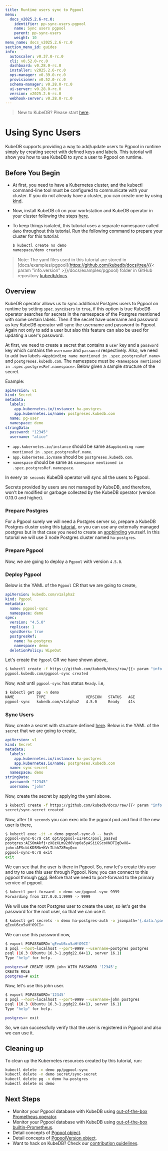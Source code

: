 ```yaml
---
title: Runtime users sync to Pgpool
menu:
  docs_v2025.2.6-rc.0:
    identifier: pp-sync-users-pgpool
    name: Sync users pgpool
    parent: pp-sync-users
    weight: 10
menu_name: docs_v2025.2.6-rc.0
section_menu_id: guides
info:
  autoscaler: v0.37.0-rc.0
  cli: v0.52.0-rc.0
  dashboard: v0.28.0-rc.0
  installer: v2025.2.6-rc.0
  ops-manager: v0.39.0-rc.0
  provisioner: v0.52.0-rc.0
  schema-manager: v0.28.0-rc.0
  ui-server: v0.28.0-rc.0
  version: v2025.2.6-rc.0
  webhook-server: v0.28.0-rc.0
---
```


> New to KubeDB? Please start [here](/docs/v2025.2.6-rc.0/README).

# Using Sync Users

KubeDB supports providing a way to add/update users to Pgpool in runtime simply by creating secret with defined keys and labels. This tutorial will show you how to use KubeDB to sync a user to Pgpool on runtime.

## Before You Begin

- At first, you need to have a Kubernetes cluster, and the kubectl command-line tool must be configured to communicate with your cluster. If you do not already have a cluster, you can create one by using [kind](https://kind.sigs.k8s.io/docs/user/quick-start/).

- Now, install KubeDB cli on your workstation and KubeDB operator in your cluster following the steps [here](/docs/v2025.2.6-rc.0/setup/README).

- To keep things isolated, this tutorial uses a separate namespace called `demo` throughout this tutorial. Run the following command to prepare your cluster for this tutorial:

  ```bash
  $ kubectl create ns demo
  namespace/demo created
  ```

> Note: The yaml files used in this tutorial are stored in [docs/examples/pgpool](https://github.com/kubedb/docs/tree/{{< param "info.version" >}}/docs/examples/pgpool) folder in GitHub repository [kubedb/docs](https://github.com/kubedb/docs).

## Overview

KubeDB operator allows us to sync additional Postgres users to Pgpool on runtime by setting `spec.syncUsers` to `true`, if this option is true KubeDB operator searches for secrets in the namespace of the Postgres mentioned with some certain labels. Then if the secret have username and password as key KubeDB operator will sync the username and password to Pgpool. Again not only to add a user but also this feature can also be used for updating a user's password.

At first, we need to create a secret that contains a `user` key and a `password` key which contains the `username` and `password` respectively. Also, we need to add two labels `<Appbinding name mentioned in .spec.postgresRef.name>` and `postgreses.kubedb.com`. The namespace must be `<Namespace mentioned in .spec.postgresRef.namespace>`. Below given a sample structure of the secret.

Example:

```yaml
apiVersion: v1
kind: Secret
metadata:
  labels:
    app.kubernetes.io/instance: ha-postgres
    app.kubernetes.io/name: postgreses.kubedb.com
  name: pg-user
  namespace: demo
stringData:
  password: "12345"
  username: "alice"
```
- `app.kubernetes.io/instance` should be same as`appbinding name mentioned in .spec.postgresRef.name`.
- `app.kubernetes.io/name` should be `postgreses.kubedb.com`.
- `namespace` should be same as `namespace mentioned in .spec.postgresRef.namespace`.

In every `10 seconds` KubeDB operator will sync all the users to Pgpool.

Secrets provided by users are not managed by KubeDB, and therefore, won't be modified or garbage collected by the KubeDB operator (version 0.13.0 and higher).

### Prepare Postgres
For a Pgpool surely we will need a Postgres server so, prepare a KubeDB Postgres cluster using this [tutorial](/docs/v2025.2.6-rc.0/guides/postgres/clustering/streaming_replication), or you can use any externally managed postgres but in that case you need to create an [appbinding](/docs/v2025.2.6-rc.0/guides/pgpool/concepts/appbinding) yourself. In this tutorial we will use 3 node Postgres cluster named `ha-postgres`.

### Prepare Pgpool

Now, we are going to deploy a `Pgpool` with version `4.5.0`.

### Deploy Pgpool

Below is the YAML of the `Pgpool` CR that we are going to create,

```yaml
apiVersion: kubedb.com/v1alpha2
kind: Pgpool
metadata:
  name: pgpool-sync
  namespace: demo
spec:
  version: "4.5.0"
  replicas: 1
  syncUsers: true
  postgresRef:
    name: ha-postgres
    namespace: demo
  deletionPolicy: WipeOut
```

Let's create the `Pgpool` CR we have shown above,

```bash
$ kubectl create -f https://github.com/kubedb/docs/raw/{{< param "info.version" >}}/docs/examples/pgpool/sync-users/pgpool-sync.yaml
pgpool.kubedb.com/pgpool-sync created
```

Now, wait until `pgpool-sync` has status `Ready`. i.e,

```bash
$ kubectl get pp -n demo
NAME          TYPE                  VERSION   STATUS   AGE
pgpool-sync   kubedb.com/v1alpha2   4.5.0     Ready    41s
```

### Sync Users

Now, create a secret with structure defined [here](/docs/v2025.2.6-rc.0/guides/pgpool/concepts/pgpool#specsyncusers). Below is the YAML of the `secret` that we are going to create,

```yaml
apiVersion: v1
kind: Secret
metadata:
  labels:
    app.kubernetes.io/instance: ha-postgres
    app.kubernetes.io/name: postgreses.kubedb.com
  name: sync-secret
  namespace: demo
stringData:
  password: "12345"
  username: "john"
```

Now, create the secret by applying the yaml above.

```bash
$ kubectl create -f https://github.com/kubedb/docs/raw/{{< param "info.version" >}}/docs/examples/pgpool/sync-users/secret.yaml
secret/sync-secret created
```

Now, after `10 seconds` you can exec into the pgpool pod and find if the new user is there,

```bash
$ kubectl exec -it -n demo pgpool-sync-0 -- bash
pgpool-sync-0:/$ cat opt/pgpool-II/etc/pool_passwd 
postgres:AESOmAkfj+zX8zXLm92d6Vup6a5yASiiGScoHNDTIgBwH8=
john:AEScbLKDSMb+KVrILhh7XEmyQ==
pgpool-sync-0:/$ exit
exit
```
We can see that the user is there in Pgpool. So, now let's create this user and try to use this user through Pgpool.
Now, you can connect to this pgpool through [psql](https://www.postgresql.org/docs/current/app-psql.html). Before that we need to port-forward to the primary service of pgpool.

```bash
$ kubectl port-forward -n demo svc/pgpool-sync 9999
Forwarding from 127.0.0.1:9999 -> 9999
```
We will use the root Postgres user to create the user, so let's get the password for the root user, so that we can use it.
```bash
$ kubectl get secrets -n demo ha-postgres-auth -o jsonpath='{.data.\password}' | base64 -d
qEeuU6cu5aH!O9CI⏎ 
```
We can use this password now,
```bash
$ export PGPASSWORD='qEeuU6cu5aH!O9CI'
$ psql --host=localhost --port=9999 --username=postgres postgres
psql (16.3 (Ubuntu 16.3-1.pgdg22.04+1), server 16.1)
Type "help" for help.

postgres=# CREATE USER john WITH PASSWORD '12345';
CREATE ROLE
postgres=# exit
```
Now, let's use this john user.
```bash
$ export PGPASSWORD='12345'
$ psql --host=localhost --port=9999 --username=john postgres
psql (16.3 (Ubuntu 16.3-1.pgdg22.04+1), server 16.1)
Type "help" for help.

postgres=> exit
```
So, we can successfully verify that the user is registered in Pgpool and also we can use it.

## Cleaning up

To clean up the Kubernetes resources created by this tutorial, run:

```bash
kubectl delete -n demo pp/pgpool-sync
kubectl delete -n demo secret/sync-secret
kubectl delete pg -n demo ha-postgres
kubectl delete ns demo
```

## Next Steps

- Monitor your Pgpool database with KubeDB using [out-of-the-box Prometheus operator](/docs/v2025.2.6-rc.0/guides/pgpool/monitoring/using-prometheus-operator).
- Monitor your Pgpool database with KubeDB using [out-of-the-box builtin-Prometheus](/docs/v2025.2.6-rc.0/guides/pgpool/monitoring/using-builtin-prometheus).
- Detail concepts of [Pgpool object](/docs/v2025.2.6-rc.0/guides/pgpool/concepts/pgpool).
- Detail concepts of [PgpoolVersion object](/docs/v2025.2.6-rc.0/guides/pgpool/concepts/catalog).
- Want to hack on KubeDB? Check our [contribution guidelines](/docs/v2025.2.6-rc.0/CONTRIBUTING).
